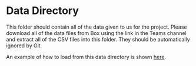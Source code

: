 # Data Directory
This folder should contain all of the data given to us for the project. Please download all of the data files from Box using the link in the Teams channel and extract all of the CSV files into this folder. They should be automatically ignored by Git.

An example of how to load from this data directory is shown [here](https://github.com/TBPS-Team10/TBPS-Project/blob/main/src/example.py).